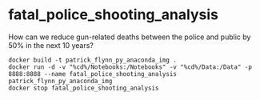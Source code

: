 # fatal_police_shooting_analysis
How can we reduce gun-related deaths between the police and public by 50% in the next 10 years?


```
docker build -t patrick_flynn_py_anaconda_img .
docker run -d -v "%cd%/Notebooks:/Notebooks" -v "%cd%/Data:/Data" -p 8888:8888 --name fatal_police_shooting_analysis patrick_flynn_py_anaconda_img 
docker stop fatal_police_shooting_analysis
```